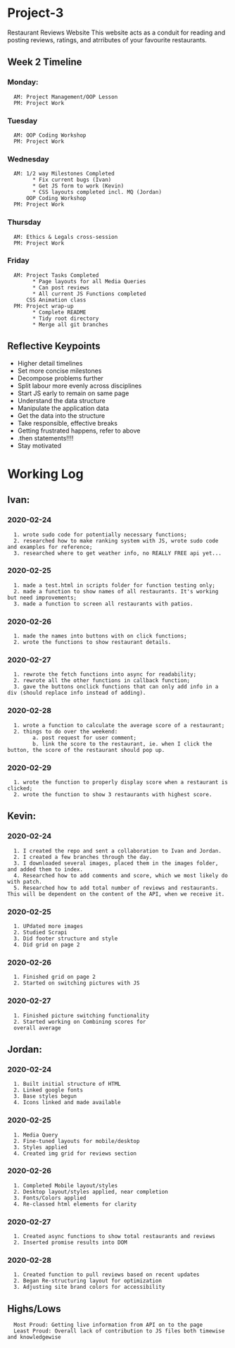 # Project-3
Restaurant Reviews Website
This website acts as a conduit for reading and posting reviews, ratings, and atrributes of your favourite restaurants.

## Week 2 Timeline
### Monday: 
      AM: Project Management/OOP Lesson
      PM: Project Work
### Tuesday
      AM: OOP Coding Workshop
      PM: Project Work
### Wednesday
      AM: 1/2 way Milestones Completed
            * Fix current bugs (Ivan)
            * Get JS form to work (Kevin)
            * CSS layouts completed incl. MQ (Jordan)
          OOP Coding Workshop
      PM: Project Work
### Thursday
      AM: Ethics & Legals cross-session
      PM: Project Work
### Friday
      AM: Project Tasks Completed
            * Page layouts for all Media Queries
            * Can post reviews
            * All current JS Functions completed
          CSS Animation class
      PM: Project wrap-up
            * Complete README
            * Tidy root directory 
            * Merge all git branches

## Reflective Keypoints
* Higher detail timelines
* Set more concise milestones
* Decompose problems further
* Split labour more evenly across disciplines
* Start JS early to remain on same page
* Understand the data structure
* Manipulate the application data
* Get the data into the structure
* Take responsible, effective breaks
* Getting frustrated happens, refer to above
* .then statements!!!!
* Stay motivated
      
          
# Working Log

## Ivan: 
### 2020-02-24
      1. wrote sudo code for potentially necessary functions;
      2. researched how to make ranking system with JS, wrote sudo code and examples for reference;
      3. researched where to get weather info, no REALLY FREE api yet...
### 2020-02-25
      1. made a test.html in scripts folder for function testing only;
      2. made a function to show names of all restaurants. It's working but need improvements;
      3. made a function to screen all restaurants with patios.
### 2020-02-26
      1. made the names into buttons with on click functions;
      2. wrote the functions to show restaurant details.
### 2020-02-27
      1. rewrote the fetch functions into async for readability;
      2. rewrote all the other functions in callback function;
      3. gave the buttons onclick functions that can only add info in a div (should replace info instead of adding).
### 2020-02-28
      1. wrote a function to calculate the average score of a restaurant;
      2. things to do over the weekend:
            a. post request for user comment;
            b. link the score to the restaurant, ie. when I click the button, the score of the restaurant should pop up.
### 2020-02-29
      1. wrote the function to properly display score when a restaurant is clicked;
      2. wrote the function to show 3 restaurants with highest score.

## Kevin:
### 2020-02-24 
      1. I created the repo and sent a collaboration to Ivan and Jordan.
      2. I created a few branches through the day.
      3. I downloaded several images, placed them in the images folder, and added them to index.
      4. Researched how to add comments and score, which we most likely do with patch.
      5. Researched how to add total number of reviews and restaurants. This will be dependent on the content of the API, when we receive it.

 ### 2020-02-25
      1. UPdated more images
      2. Studied Scrapi
      3. Did footer structure and style
      4. Did grid on page 2

### 2020-02-26
      1. Finished grid on page 2
      2. Started on switching pictures with JS

 ### 2020-02-27
      1. Finished picture switching functionality
      2. Started working on Combining scores for
      overall average

## Jordan:
### 2020-02-24 
      1. Built initial structure of HTML
      2. Linked google fonts
      3. Base styles begun
      4. Icons linked and made available
### 2020-02-25
      1. Media Query
      2. Fine-tuned layouts for mobile/desktop
      3. Styles applied
      4. Created img grid for reviews section
### 2020-02-26
      1. Completed Mobile layout/styles
      2. Desktop layout/styles applied, near completion
      3. Fonts/Colors applied
      4. Re-classed html elements for clarity
### 2020-02-27
      1. Created async functions to show total restaurants and reviews
      2. Inserted promise results into DOM
### 2020-02-28
      1. Created function to pull reviews based on recent updates
      2. Began Re-structuring layout for optimization
      3. Adjusting site brand colors for accessibility
## Highs/Lows
      Most Proud: Getting live information from API on to the page
      Least Proud: Overall lack of contribution to JS files both timewise and knowledgewise